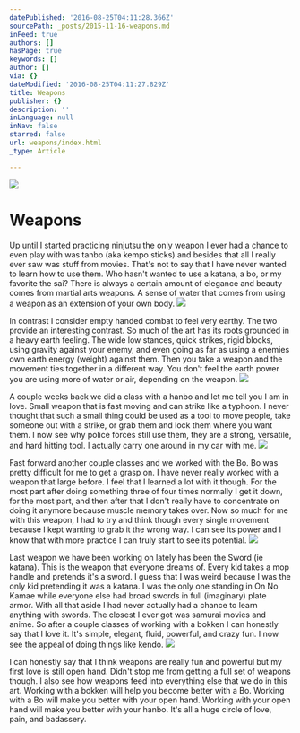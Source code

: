 ```yaml
---
datePublished: '2016-08-25T04:11:28.366Z'
sourcePath: _posts/2015-11-16-weapons.md
inFeed: true
authors: []
hasPage: true
keywords: []
author: []
via: {}
dateModified: '2016-08-25T04:11:27.829Z'
title: Weapons
publisher: {}
description: ''
inLanguage: null
inNav: false
starred: false
url: weapons/index.html
_type: Article

---
```

![](https://the-grid-user-content.s3-us-west-2.amazonaws.com/613854a1-ff70-4fd7-aacb-2b073f044b22.gif)

# Weapons

Up until I started practicing ninjutsu the only weapon I ever had a chance to even play with was tanbo (aka kempo sticks) and besides that all I really ever saw was stuff from movies. That's not to say that I have never wanted to learn how to use them. Who hasn't wanted to use a katana, a bo, or my favorite the sai? There is always a certain amount of elegance and beauty comes from martial arts weapons. A sense of water that comes from using a weapon as an extension of your own body.
![](https://the-grid-user-content.s3-us-west-2.amazonaws.com/abd01c18-f90f-4186-b1fa-adfb61d794db.jpg)

In contrast I consider empty handed combat to feel very earthy. The two provide an interesting contrast. So much of the art has its roots grounded in a heavy earth feeling. The wide low stances, quick strikes, rigid blocks, using gravity against your enemy, and even going as far as using a enemies own earth energy (weight) against them. Then you take a weapon and the movement ties together in a different way. You don't feel the earth power you are using more of water or air, depending on the weapon.
![](https://the-grid-user-content.s3-us-west-2.amazonaws.com/c76abbb2-d72e-426c-a5e9-600f5aea15f2.jpg)

A couple weeks back we did a class with a hanbo and let me tell you I am in love. Small weapon that is fast moving and can strike like a typhoon. I never thought that such a small thing could be used as a tool to move people, take someone out with a strike, or grab them and lock them where you want them. I now see why police forces still use them, they are a strong, versatile, and hard hitting tool. I actually carry one around in my car with me.
![](https://the-grid-user-content.s3-us-west-2.amazonaws.com/3e812fb0-6587-4463-aa4c-3460f20a4efb.jpg)

Fast forward another couple classes and we worked with the Bo. Bo was pretty difficult for me to get a grasp on. I have never really worked with a weapon that large before. I feel that I learned a lot with it though. For the most part after doing something three of four times normally I get it down, for the most part, and then after that I don't really have to concentrate on doing it anymore because muscle memory takes over. Now so much for me with this weapon, I had to try and think though every single movement because I kept wanting to grab it the wrong way. I can see its power and I know that with more practice I can truly start to see its potential.
![](https://the-grid-user-content.s3-us-west-2.amazonaws.com/b9842f4b-4124-44df-b269-3908c9740d25.jpg)

Last weapon we have been working on lately has been the Sword (ie katana). This is the weapon that everyone dreams of. Every kid takes a mop handle and pretends it's a sword. I guess that I was weird because I was the only kid pretending it was a katana. I was the only one standing in On No Kamae while everyone else had broad swords in full (imaginary) plate armor. With all that aside I had never actually had a chance to learn anything with swords. The closest I ever got was samurai movies and anime. So after a couple classes of working with a bokken I can honestly say that I love it. It's simple, elegant, fluid, powerful, and crazy fun. I now see the appeal of doing things like kendo.
![](https://the-grid-user-content.s3-us-west-2.amazonaws.com/f50ad0a1-d192-4b6a-a5c4-a513c710ed15.jpg)

I can honestly say that I think weapons are really fun and powerful but my first love is still open hand. Didn't stop me from getting a full set of weapons though. I also see how weapons feed into everything else that we do in this art. Working with a bokken will help you become better with a Bo. Working with a Bo will make you better with your open hand. Working with your open hand will make you better with your hanbo. It's all a huge circle of love, pain, and badassery.